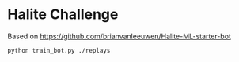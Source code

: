 # Halite Challenge

Based on https://github.com/brianvanleeuwen/Halite-ML-starter-bot

```
python train_bot.py ./replays
```
